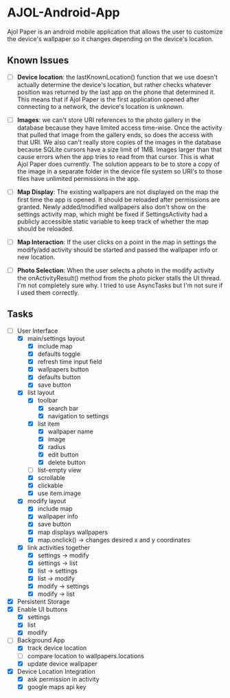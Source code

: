 # AJOL-Android-App
Ajol Paper is an android mobile application that allows the user to customize the device's wallpaper so it changes depending on the device's location. 

## Known Issues
- [ ] __Device location__: the lastKnownLocation() function that we use doesn't actually determine the device's location, but rather checks whatever position was returned by the last app on the phone that determined it. This means that if Ajol Paper is the first application opened after connecting to a network, the device's location is unknown.

- [ ] __Images__: we can't store URI references to the photo gallery in the database because they have limited access time-wise. Once the activity that pulled that image from the gallery ends, so does the access with that URI. We also can't really store copies of the images in the database because SQLite cursors have a size limit of 1MB. Images larger than that cause errors when the app tries to read from that cursor. This is what Ajol Paper does currently. The solution appears to be to store a copy of the image in a separate folder in the device file system so URI's to those files have unlimited permissions in the app.

- [ ] __Map Display__: The existing wallpapers are not displayed on the map the first time the app is opened. It should be reloaded after permissions are granted. Newly added/modified wallpapers also don't show on the settings activity map, which might be fixed if SettingsActivity had a publicly accessible static variable to keep track of whether the map should be reloaded.

- [ ] __Map Interaction__: If the user clicks on a point in the map in settings the modify/add activity should be started and passed the wallpaper info or new location.

- [ ] __Photo Selection__: When the user selects a photo in the modify activity the onActivityResult() method from the photo picker stalls the UI thread. I'm not completely sure why. I tried to use AsyncTasks but I'm not sure if I used them correctly.

## Tasks
- [ ] User Interface
	- [x] main/settings layout
		- [x] include map
		- [x] defaults toggle
		- [x] refresh time input field
		- [x] wallpapers button
		- [x] defaults button
		- [x] save button
	- [x] list layout
		- [x] toolbar
			- [x] search bar
			- [x] navigation to settings
		- [x] list item
			- [x] wallpaper name
			- [x] image
			- [x] radius
			- [x] edit button
			- [x] delete button
		- [ ] list-empty view
		- [x] scrollable
		- [x] clickable
        - [x] use item.image
	- [x] modify layout
		- [x] include map
		- [x] wallpaper info
		- [x] save button
        - [x] map displays wallpapers
        - [x] map.onclick() -> changes desired x and y coordinates
	- [x] link activities together
		- [x] settings -> modify
		- [x] settings -> list
		- [x] list -> settings
		- [x] list -> modify
		- [x] modify -> settings
		- [x] modify -> list
- [x] Persistent Storage
- [x] Enable UI buttons
	- [x] settings
	- [x] list
	- [x] modify
- [ ] Background App
    - [x] track device location
    - [ ] compare location to wallpapers.locations
    - [x] update device wallpaper
- [x] Device Location Integration
	- [x] ask permission in activity
	- [x] google maps api key
